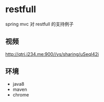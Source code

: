 # restfull

spring mvc 对 restfull 的支持例子

## 视频

http://qtrj.i234.me:900//vs/sharing/uSeql42i

## 环境

- java8
- maven
- chrome
